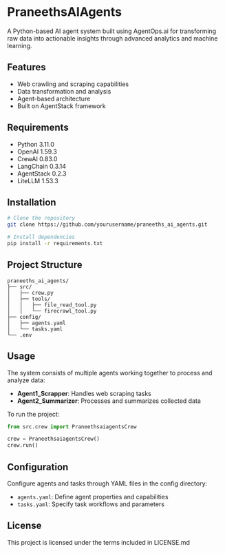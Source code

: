 # PraneethsAIAgents

A Python-based AI agent system built using AgentOps.ai for transforming raw data into actionable insights through advanced analytics and machine learning.

## Features

- Web crawling and scraping capabilities
- Data transformation and analysis
- Agent-based architecture
- Built on AgentStack framework

## Requirements

- Python 3.11.0
- OpenAI 1.59.3
- CrewAI 0.83.0
- LangChain 0.3.14
- AgentStack 0.2.3
- LiteLLM 1.53.3

## Installation

```bash
# Clone the repository
git clone https://github.com/yourusername/praneeths_ai_agents.git

# Install dependencies
pip install -r requirements.txt
```

## Project Structure

```
praneeths_ai_agents/
├── src/
│   ├── crew.py
│   ├── tools/
│   │   ├── file_read_tool.py
│   │   └── firecrawl_tool.py
├── config/
│   ├── agents.yaml
│   └── tasks.yaml
└── .env
```

## Usage

The system consists of multiple agents working together to process and analyze data:

- **Agent1_Scrapper**: Handles web scraping tasks
- **Agent2_Summarizer**: Processes and summarizes collected data

To run the project:

```python
from src.crew import PraneethsaiagentsCrew

crew = PraneethsaiagentsCrew()
crew.run()
```

## Configuration

Configure agents and tasks through YAML files in the config directory:
- `agents.yaml`: Define agent properties and capabilities
- `tasks.yaml`: Specify task workflows and parameters

## License

This project is licensed under the terms included in LICENSE.md
